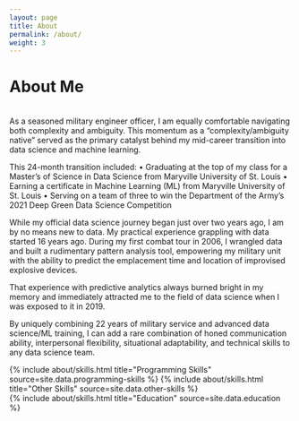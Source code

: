 ```yaml
---
layout: page
title: About
permalink: /about/
weight: 3
---
```


# **About Me**

<br>
As a seasoned military engineer officer, I am equally comfortable navigating both complexity and ambiguity. This momentum as a “complexity/ambiguity native” served as the primary catalyst behind my mid-career transition into data science and machine learning.

This 24-month transition included: 
•	Graduating at the top of my class for a Master’s of Science in Data Science from Maryville University of St. Louis
•	Earning a certificate in Machine Learning (ML) from Maryville University of St. Louis
•	Serving on a team of three to win the Department of the Army’s 2021 Deep Green Data Science Competition

While my official data science journey began just over two years ago, I am by no means new to data. My practical experience grappling with data started 16 years ago. During my first combat tour in 2006, I wrangled data and built a rudimentary pattern analysis tool, empowering my military unit with the ability to predict the emplacement time and location of improvised explosive devices.

That experience with predictive analytics always burned bright in my memory and immediately attracted me to the field of data science when I was exposed to it in 2019.

By uniquely combining 22 years of military service and advanced data science/ML training, I can add a rare combination of honed communication ability, interpersonal flexibility, situational adaptability, and technical skills to any data science team. 

<div class="row">
{% include about/skills.html title="Programming Skills" source=site.data.programming-skills %}
{% include about/skills.html title="Other Skills" source=site.data.other-skills %}
</div>

<div class="row">
{% include about/skills.html title="Education" source=site.data.education %}
</div>
